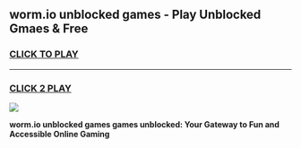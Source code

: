 
## worm.io unblocked games - Play Unblocked Gmaes & Free
<h3>
<a href="https://news.freeplayer.one?title=worm.io_unblocked_games&ref=23F">CLICK TO PLAY</a></h3>
<hr>

<h3>
<a href="https://news.freeplayer.one?title=worm.io_unblocked_games&ref=23F">CLICK 2 PLAY</a>
  
</h3>

<a href="https://news.freeplayer.one?title=worm.io_unblocked_games&ref=23F/"><img src="https://clearcache.store/games.png"></a>


**worm.io unblocked games games unblocked: Your Gateway to Fun and Accessible Online Gaming**
